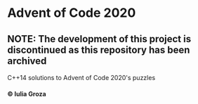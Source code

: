 # Advent of Code 2020

## NOTE: The development of this project is discontinued as this repository has been archived

C++14 solutions to Advent of Code 2020's puzzles

#### © Iulia Groza
